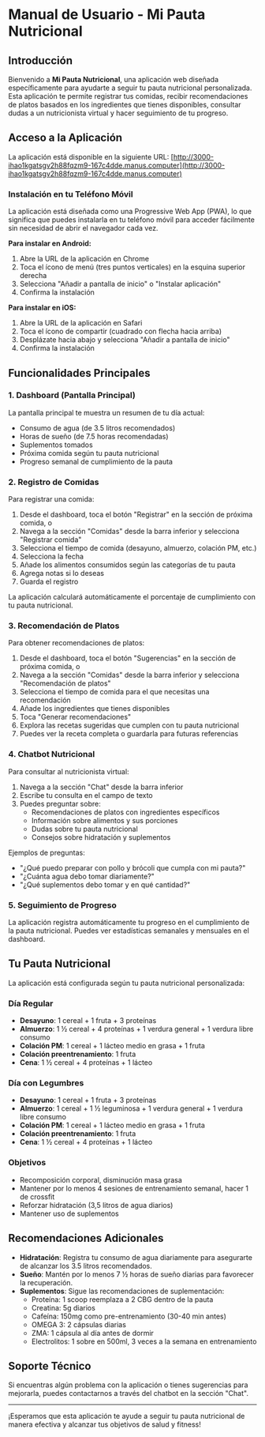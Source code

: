 # Manual de Usuario - Mi Pauta Nutricional

## Introducción

Bienvenido a **Mi Pauta Nutricional**, una aplicación web diseñada específicamente para ayudarte a seguir tu pauta nutricional personalizada. Esta aplicación te permite registrar tus comidas, recibir recomendaciones de platos basados en los ingredientes que tienes disponibles, consultar dudas a un nutricionista virtual y hacer seguimiento de tu progreso.

## Acceso a la Aplicación

La aplicación está disponible en la siguiente URL:
[http://3000-ihao1kgatsgv2h88fqzm9-167c4dde.manus.computer](http://3000-ihao1kgatsgv2h88fqzm9-167c4dde.manus.computer)

### Instalación en tu Teléfono Móvil

La aplicación está diseñada como una Progressive Web App (PWA), lo que significa que puedes instalarla en tu teléfono móvil para acceder fácilmente sin necesidad de abrir el navegador cada vez.

**Para instalar en Android:**
1. Abre la URL de la aplicación en Chrome
2. Toca el ícono de menú (tres puntos verticales) en la esquina superior derecha
3. Selecciona "Añadir a pantalla de inicio" o "Instalar aplicación"
4. Confirma la instalación

**Para instalar en iOS:**
1. Abre la URL de la aplicación en Safari
2. Toca el ícono de compartir (cuadrado con flecha hacia arriba)
3. Desplázate hacia abajo y selecciona "Añadir a pantalla de inicio"
4. Confirma la instalación

## Funcionalidades Principales

### 1. Dashboard (Pantalla Principal)

La pantalla principal te muestra un resumen de tu día actual:
- Consumo de agua (de 3.5 litros recomendados)
- Horas de sueño (de 7.5 horas recomendadas)
- Suplementos tomados
- Próxima comida según tu pauta nutricional
- Progreso semanal de cumplimiento de la pauta

### 2. Registro de Comidas

Para registrar una comida:
1. Desde el dashboard, toca el botón "Registrar" en la sección de próxima comida, o
2. Navega a la sección "Comidas" desde la barra inferior y selecciona "Registrar comida"
3. Selecciona el tiempo de comida (desayuno, almuerzo, colación PM, etc.)
4. Selecciona la fecha
5. Añade los alimentos consumidos según las categorías de tu pauta
6. Agrega notas si lo deseas
7. Guarda el registro

La aplicación calculará automáticamente el porcentaje de cumplimiento con tu pauta nutricional.

### 3. Recomendación de Platos

Para obtener recomendaciones de platos:
1. Desde el dashboard, toca el botón "Sugerencias" en la sección de próxima comida, o
2. Navega a la sección "Comidas" desde la barra inferior y selecciona "Recomendación de platos"
3. Selecciona el tiempo de comida para el que necesitas una recomendación
4. Añade los ingredientes que tienes disponibles
5. Toca "Generar recomendaciones"
6. Explora las recetas sugeridas que cumplen con tu pauta nutricional
7. Puedes ver la receta completa o guardarla para futuras referencias

### 4. Chatbot Nutricional

Para consultar al nutricionista virtual:
1. Navega a la sección "Chat" desde la barra inferior
2. Escribe tu consulta en el campo de texto
3. Puedes preguntar sobre:
   - Recomendaciones de platos con ingredientes específicos
   - Información sobre alimentos y sus porciones
   - Dudas sobre tu pauta nutricional
   - Consejos sobre hidratación y suplementos

Ejemplos de preguntas:
- "¿Qué puedo preparar con pollo y brócoli que cumpla con mi pauta?"
- "¿Cuánta agua debo tomar diariamente?"
- "¿Qué suplementos debo tomar y en qué cantidad?"

### 5. Seguimiento de Progreso

La aplicación registra automáticamente tu progreso en el cumplimiento de la pauta nutricional. Puedes ver estadísticas semanales y mensuales en el dashboard.

## Tu Pauta Nutricional

La aplicación está configurada según tu pauta nutricional personalizada:

### Día Regular
- **Desayuno**: 1 cereal + 1 fruta + 3 proteínas
- **Almuerzo**: 1 ½ cereal + 4 proteínas + 1 verdura general + 1 verdura libre consumo
- **Colación PM**: 1 cereal + 1 lácteo medio en grasa + 1 fruta
- **Colación preentrenamiento**: 1 fruta
- **Cena**: 1 ½ cereal + 4 proteínas + 1 lácteo

### Día con Legumbres
- **Desayuno**: 1 cereal + 1 fruta + 3 proteínas
- **Almuerzo**: 1 cereal + 1 ½ leguminosa + 1 verdura general + 1 verdura libre consumo
- **Colación PM**: 1 cereal + 1 lácteo medio en grasa + 1 fruta
- **Colación preentrenamiento**: 1 fruta
- **Cena**: 1 ½ cereal + 4 proteínas + 1 lácteo

### Objetivos
- Recomposición corporal, disminución masa grasa
- Mantener por lo menos 4 sesiones de entrenamiento semanal, hacer 1 de crossfit
- Reforzar hidratación (3,5 litros de agua diarios)
- Mantener uso de suplementos

## Recomendaciones Adicionales

- **Hidratación**: Registra tu consumo de agua diariamente para asegurarte de alcanzar los 3.5 litros recomendados.
- **Sueño**: Mantén por lo menos 7 ½ horas de sueño diarias para favorecer la recuperación.
- **Suplementos**: Sigue las recomendaciones de suplementación:
  - Proteína: 1 scoop reemplaza a 2 CBG dentro de la pauta
  - Creatina: 5g diarios
  - Cafeína: 150mg como pre-entrenamiento (30-40 min antes)
  - OMEGA 3: 2 cápsulas diarias
  - ZMA: 1 cápsula al día antes de dormir
  - Electrolitos: 1 sobre en 500ml, 3 veces a la semana en entrenamiento

## Soporte Técnico

Si encuentras algún problema con la aplicación o tienes sugerencias para mejorarla, puedes contactarnos a través del chatbot en la sección "Chat".

---

¡Esperamos que esta aplicación te ayude a seguir tu pauta nutricional de manera efectiva y alcanzar tus objetivos de salud y fitness!
